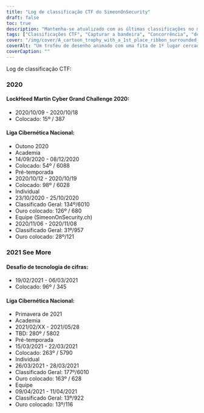 ```yaml
---
title: "Log de classificação CTF do SimeonOnSecurity"
draft: false
toc: true
description: "Mantenha-se atualizado com as últimas classificações no mundo dos CTFs e desafios com o CTF Rankings Log da SimeonOnSecurity"
tags: ["Classificações CTF", "Capturar a bandeira", "Concorrência", "desafios", "LockHeed Martin Cyber Grand Challenge", "Liga Cibernética Nacional", "Desafio de tecnologia de cifra", "Desempenho", "Posicionamento", "Equipe", "Individual", "2020", "2021", "Cíber segurança", "Defesa Cibernética", "Eventos CTF", "Competições de hackers", "Segurança da Informação", "Pesquisa de segurança"]
cover: "/img/cover/A_cartoon_trophy_with_a_1st_place_ribbon_surrounded_by_comp.png"
coverAlt: "Um troféu de desenho animado com uma fita de 1º lugar cercada por telas de computador e símbolos de segurança cibernética, como cadeado, escudo, cadeado e símbolos de chave."
coverCaption: ""
---
```

 Log de classificação CTF:
### 2020
#### LockHeed Martin Cyber Grand Challenge 2020:
- 2020/10/09 - 2020/10/18
- Colocado: 15º / 387
#### Liga Cibernética Nacional:
- Outono 2020
- Academia
- 14/09/2020 - 08/12/2020
- Colocado: 54º / 6088
- Pré-temporada
- 2020/10/12 - 2020/10/19
- Colocado: 98º / 6028
- Individual
- 23/10/2020 - 25/10/2020
- Classificado Geral: 134º/6010
- Ouro colocado: 126º / 680
- Equipe (SimeonOnSecurity.ch)
- 2020/11/06 - 2020/11/08
- Classificado Geral: 31º/957
- Ouro colocado: 28º/121
### 2021 See More
#### Desafio de tecnologia de cifras:
- 19/02/2021 - 06/03/2021
- Colocado: 96º / 345
#### Liga Cibernética Nacional:
- Primavera de 2021
- Academia
- 2021/02/XX - 2021/05/28
- TBD: 280º / 5802
- Pré-temporada
- 15/03/2021 - 22/03/2021
- Colocado: 263º / 5790
- Individual
- 26/03/2021 - 28/03/2021
- Classificado Geral: 177º/6010
- Ouro colocado: 163º / 628
- Equipe
- 09/04/2021 - 11/04/2021
- Classificado Geral: 13º/922
- Ouro colocado: 13º/116
